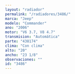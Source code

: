 ```yaml
---
layout: "radiador"
permalink: "/radiadores/3486/"
marca: "Jeep"
modelo: "Commander"
ano: "2006"
motor: "V6 3.7, V8 4.7"
transmision: "Automática"
parte: "438174"
clima: "Con clima"
alto: "20"
ancho: "23 1/8"
observaciones: ""
id: "3486"
---
```


